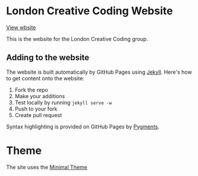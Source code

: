# London Creative Coding Website

[View wbsite](http://london-creative-coding.github.io/)

This is the website for the London Creative Coding group.

## Adding to the website

The website is built automatically by GitHub Pages using [Jekyll](http://jekyllrb.com/). Here's how to get content onto the website:

 1. Fork the repo
 2. Make your additions
 3. Test locally by running `jekyll serve -w`
 4. Push to your fork
 5. Create pull request

Syntax highlighting is provided on GitHub Pages by [Pygments](http://pygments.org).

# Theme

The site uses the [Minimal Theme](https://github.com/orderedlist/minimal)

